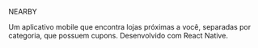 NEARBY

Um aplicativo mobile que encontra lojas próximas a você, separadas por categoria, que possuem cupons. Desenvolvido com React Native.
